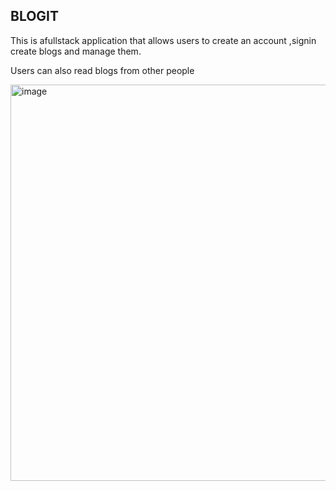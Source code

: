 ## BLOGIT
This is afullstack application that allows users to create an account ,signin create blogs and manage them.

Users can also read blogs from other people

<img width="1344" height="634" alt="image" src="https://github.com/user-attachments/assets/f6c25b45-d91a-4a59-88b1-e908241013c6" />

